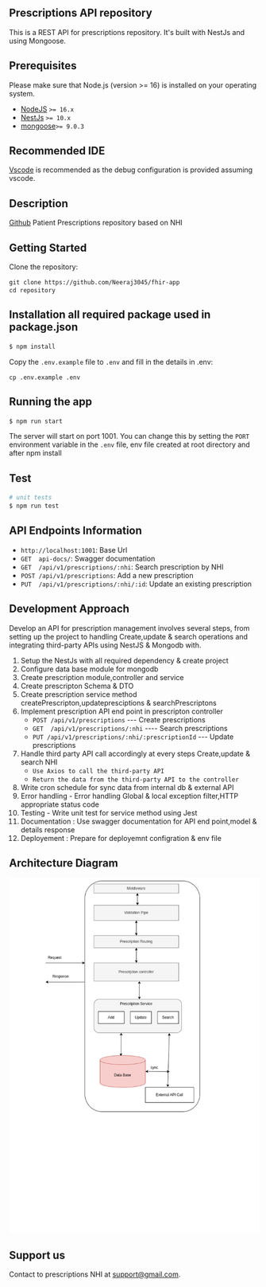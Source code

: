 ## Prescriptions API repository 

 This is a REST API for prescriptions repository. It's built with NestJs and using Mongoose.

## Prerequisites
Please make sure that Node.js (version >= 16) is installed on your operating system.

- [NodeJS](https://nodejs.org/en/) `>= 16.x`
- [NestJs](https://nestjs.com/) `>= 10.x`
- [mongoose](https://www.npmjs.com/package/mongoose)`>= 9.0.3`


## Recommended IDE

[Vscode](https://code.visualstudio.com/) is recommended as the debug configuration is provided assuming vscode.


## Description

[Github](https://github.com/Neeraj3045/fhir-app) Patient Prescriptions repository based on NHI

## Getting Started

Clone the repository:

```
git clone https://github.com/Neeraj3045/fhir-app
cd repository
```

## Installation all required package used in package.json

```bash
$ npm install
```

Copy the `.env.example` file to `.env` and fill in the details in .env:

```
cp .env.example .env
```

## Running the app

```bash
$ npm run start
```
The server will start on port 1001. You can change this by setting the `PORT` environment variable in the `.env` file, env file created at root directory and after npm install

## Test

```bash
# unit tests
$ npm run test
```

## API Endpoints Information

- `http://localhost:1001`: Base Url
- `GET  api-docs/`: Swagger documentation
- `GET  /api/v1/prescriptions/:nhi`: Search prescription by NHI
- `POST /api/v1/prescriptions`: Add a new prescription
- `PUT  /api/v1/prescriptions/:nhi/:id`: Update an existing prescription

## Development Approach

Develop an API for prescription management involves several steps, from setting up the project to handling Create,update & search operations and integrating third-party APIs using NestJS & Mongodb with.

1. Setup the NestJs with all required dependency & create project 
2. Configure data base module for mongodb
3. Create prescription module,controller and service
4. Create prescripton Schema & DTO 
5. Create prescription service method createPrescripton,updatepresciptions & searchPrescriptons
6. Implement prescription API end point in prescripton controller
   - `POST /api/v1/prescriptions` --- Create prescriptions
   - `GET  /api/v1/prescriptions/:nhi` ---- Search prescriptions
   - `PUT /api/v1/prescriptions/:nhi/:prescriptionId` --- Update prescriptions 
7. Handle third party API call accordingly at every steps Create,update & search NHI
   -  `Use Axios to call the third-party API`
   -  `Return the data from the third-party API to the controller`
8. Write cron schedule for sync data from internal db & external API
9. Error handling - Error handling Global & local exception filter,HTTP appropriate status code
10. Testing - Write unit test for service method using Jest
11. Documentation : Use swagger documentation for API end point,model & details response 
12. Deployement : Prepare for deployemnt configration & env file

## Architecture Diagram
![alt text](/public/Fhir-Architecture.drawio.png)

## Support us


Contact to prescriptions NHI at support@gmail.com.


